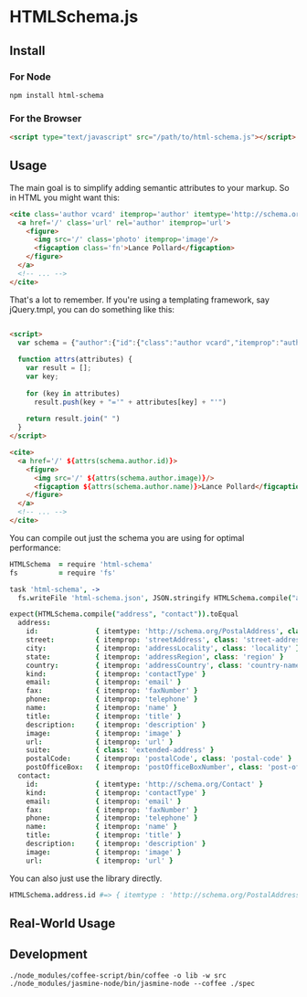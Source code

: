 # HTMLSchema.js

## Install

### For Node

```
npm install html-schema
```

### For the Browser

``` html
<script type="text/javascript" src="/path/to/html-schema.js"></script>
```

## Usage

The main goal is to simplify adding semantic attributes to your markup.  So in HTML you might want this:

``` html
<cite class='author vcard' itemprop='author' itemtype='http://schema.org/Person'>
  <a href='/' class='url' rel='author' itemprop='url'>
    <figure>
      <img src='/' class='photo' itemprop='image'/>
      <figcaption class='fn'>Lance Pollard</figcaption>
    </figure>
  </a>
  <!-- ... -->
</cite>
```

That's a lot to remember.  If you're using a templating framework, say jQuery.tmpl, you can do something like this:

``` javascript

```

``` html
<script>
  var schema = {"author":{"id":{"class":"author vcard","itemprop":"author","itemtype":"http://schema.org/Person"}}} //... the rest of the json
  
  function attrs(attributes) {
    var result = [];
    var key;
    
    for (key in attributes)
      result.push(key + "='" + attributes[key] + "'")
      
    return result.join(" ")
  }
</script>

<cite>
  <a href='/' ${attrs(schema.author.id)}>
    <figure>
      <img src='/' ${attrs(schema.author.image)}/>
      <figcaption ${attrs(schema.author.name)}>Lance Pollard</figcaption>
    </figure>
  </a>
  <!-- ... -->
</cite>
```

You can compile out just the schema you are using for optimal performance:

``` coffeescript
HTMLSchema  = require 'html-schema'
fs          = require 'fs'

task 'html-schema', ->
  fs.writeFile 'html-schema.json', JSON.stringify HTMLSchema.compile("address", "contact")

expect(HTMLSchema.compile("address", "contact")).toEqual
  address:
    id:              { itemtype: 'http://schema.org/PostalAddress', class: 'adr' }
    street:          { itemprop: 'streetAddress', class: 'street-address' }
    city:            { itemprop: 'addressLocality', class: 'locality' }
    state:           { itemprop: 'addressRegion', class: 'region' }
    country:         { itemprop: 'addressCountry', class: 'country-name' }
    kind:            { itemprop: 'contactType' }
    email:           { itemprop: 'email' }
    fax:             { itemprop: 'faxNumber' }
    phone:           { itemprop: 'telephone' }
    name:            { itemprop: 'name' }
    title:           { itemprop: 'title' }
    description:     { itemprop: 'description' }
    image:           { itemprop: 'image' }
    url:             { itemprop: 'url' }
    suite:           { class: 'extended-address' }
    postalCode:      { itemprop: 'postalCode', class: 'postal-code' }
    postOfficeBox:   { itemprop: 'postOfficeBoxNumber', class: 'post-office-box' }
  contact:
    id:              { itemtype: 'http://schema.org/Contact' }
    kind:            { itemprop: 'contactType' }
    email:           { itemprop: 'email' }
    fax:             { itemprop: 'faxNumber' }
    phone:           { itemprop: 'telephone' }
    name:            { itemprop: 'name' }
    title:           { itemprop: 'title' }
    description:     { itemprop: 'description' }
    image:           { itemprop: 'image' }
    url:             { itemprop: 'url' }
```

You can also just use the library directly.

``` coffeescript
HTMLSchema.address.id #=> { itemtype : 'http://schema.org/PostalAddress', class : 'adr' }
```

## Real-World Usage



## Development

```
./node_modules/coffee-script/bin/coffee -o lib -w src
./node_modules/jasmine-node/bin/jasmine-node --coffee ./spec
```
